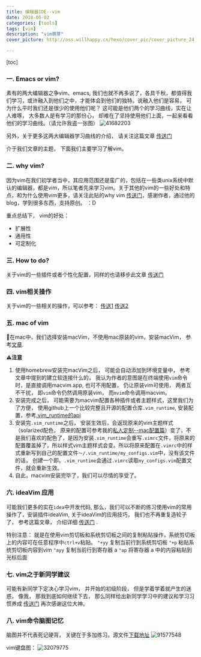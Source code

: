 ```yaml
---
title: 编辑器IDE--vim
date: 2018-05-02
categories: [tools]
tags: [vim]
description: "vim萌芽"
cover_picture: http://oss.willhappy.cn/hexo/cover_pic/cover_picture_24.jpg

---
```


<!--more-->

[toc]

### 一. Emacs or vim?

素有的两大编辑器之争vim、emacs, 我们也就不再多说了，各具千秋，都值得我们学习，或许融入到他们之中，才能体会到他们的独特。说融入他们是容易， 可为什么平时我们还是很少的使用他们呢？ 这可能是他们两个的学习曲线，实在让人难啄， 大多数人是有学习的那份心， 却难在了坚持使用他们上面，一起来看看他们的学习曲线。（请允许我盗一张图）
![41682203][1]

另外，关于更多这两大编辑器学习曲线的介绍， 请关注这篇文章 [传送门][2]

介于我们文章的主题， 下面我们主要学习了解vim。

### 二. why vim?

因为vim在我们初学者当中，其应用范围还是蛮广的，包括在一些类unix系统中默认的编辑器，都是vim，所以笔者先来学习vim。关于其他的vim的一些好处和特点，和为什么使用vim更多，请关注此贴的why vim [传送门][3]，感谢作者，通过他的blog，学到很多东西，支持原创。 ：D

重点总结下， vim的好处：

- 扩展性
- 通用性
- 可定制化

### 三. How to do?

关于vim的一些插件或者个性化配置，同样的也请移步此文章 [传送门][3]

### 四. vim相关操作

关于vim的一些相关的操作，可以参考：
[传送1][8]
[传送2][9]

### 五. mac of vim

在mac中，我们选择安装macVim，不使用mac原装的vim，安装macVim， 参考[文章][11].

**⚠️注意**

1. 使用homebrew安装完macVim之后， 可能会自动添加到环境变量中， 参考文章中提到的建立软连接什么的， 我认为作者的意图是在终端使用`vim`命令时，是直接调用macvim.app, 也可不用配置， 仍让原装vim可使用， 两者互不干扰， 即`vim`命令仍然调用原装vim， 而`mvim`命令调用macvim。
2. 安装完成之后， 可能需要为macvim配置各种插件或者主题样式，这里我们为了方便， 使用github上一个比较完整且开源的配置仓库`.vim_runtime`, 安装配置，参考[.vim_runtime的api][12]
3. 安装完`.vim_runtime`之后， 安装生效后，会返现原来的vim主题样式（solarized配色， 原来的配置可参考我的[私人定制--mac配置篇][13]）变了，不是我们喜欢的配色了，是因为安装`.vim_runtime`会重写`.vimrc`文件，将原来的配置覆盖掉了，所以样式vim主题样式会变。所以将原来配置在`.vimrc`中的样式重新写到自己的配置文件`～/.vim_runtime/my_configs.vim`中，没有该文件的话， 创建一个即。`.vim_runtime`会通过`.vimrc`读取`my_configs.vim`配置文件，就会重新生效。
4. 自此，macvim安装完毕了，我们可以尽情的享受了。

### 六. ideaVim 应用

可能我们更多的实在`idea`中开发代码, 那么，我们可以不断的练习使用vim的常用操作了，安装插件ideaVim, 关于ideaVim的应用技巧， 我们也不再重复造轮子了， 参考这篇文章， 介绍详细 [传送门][7] .

特别注意： 就是在使用vim剪切板和系统剪切板之间的复制粘贴操作，系统剪切板上的内容可在任意程序中`ctrl+v`粘贴。
`"+yy`  复制当前行到系统剪切板
`"+p`   粘贴系统剪切板内容到vim
`"ayy`  复制当前行到寄存器 a
`"ap`   将寄存器 a 中的内容粘贴到光标后面

### 七. vim之于新同学建议

可能有新同学下定决心学习vim， 并开始的初级阶段， 但是学着学着就产生的迷惑， 像我， 那我到底如何继续下去， 那么同样给出新同学学习中的建议和学习习惯养成  [传送门][4] 再次感谢这位大神。

### 八. vim命令脑图记忆

脑图并不代表死记硬背， 关键在于多加练习。源文件[下载地址][6]
![91577548][5]

vim键盘图：
![32079775][10]

  [1]:http://oss.willhappy.cn/hexo/img/18-5-2/41682203.jpg
  [2]: http://blog.jobbole.com/87872/
  [3]: https://zilongshanren.com/blog/2014-06-19-make-your-vim-weapon.html
  [4]: https://zilongshanren.com/blog/2014-06-07-make-your-own-vim-supert-weapon.html
  [5]: http://oss.willhappy.cn/18-5-2/91577548.jpg
  [6]: http://oss.willhappy.cn/xmind/18-5-2/VIM-Key.xmind
  [7]: http://kidneyball.iteye.com/blog/1828427
  [8]: https://github.com/ruanyf/articles/blob/master/dev/vim/operation.md
  [9]: https://blog.csdn.net/flexman09/article/details/51802005
  [10]: http://oss.willhappy.cn/hexo/img/18-5-2/32079775.jpg
  [11]: https://blog.csdn.net/weixin_40539892/article/details/79252927
  [12]: https://github.com/amix/vimrc
  [13]: https://blog.willhappy.cn/2018/05/04/26-2018-05-04-si-ren-ding-zhi-mac-pei-zhi-pian/
